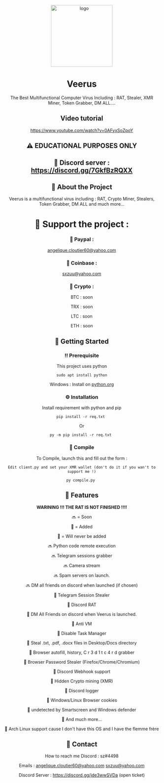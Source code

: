 <!--
Hey, thanks for using the awesome-readme-template template.  
If you have any enhancements, then fork this project and create a pull request 
or just open an issue with the label "enhancement".

Don't forget to give this project a star for additional support ;)
Maybe you can mention me or this repo in the acknowledgements too
-->
<div align="center">

  <img src="logo.png" alt="logo" width="200" height="auto" />
  <h1>Veerus</h1>
  <p>
The Best Multifunctional Computer Virus Including : RAT, Stealer, XMR Miner, Token Grabber, DM ALL....
  </p>
  
<!-- About the Project --> 
## Video tutorial
https://www.youtube.com/watch?v=0AFyxSoZpoY


<!-- About the Project -->
## :warning: EDUCATIONAL PURPOSES ONLY
  
 
<!-- About the Project -->
## :star2: Discord server : https://discord.gg/7GkfBzRQXX
  
  
## :star2: About the Project
Veerus is a multifunctional virus including : RAT, Crypto Miner, Stealers, Token Grabber, DM ALL and much more...

<!-- Support the project -->
# :tada: Support the project : 
### :star2: Paypal :
angelique.cloutier60@yahoo.com


### :star2: Coinbase :
sxzuu@yahoo.com


### :star2: Crypto :

BTC : soon

TRX : soon

LTC : soon

ETH : soon


<!-- Getting Started -->
## 	:toolbox: Getting Started

<!-- Prerequisites -->
### :bangbang: Prerequisite 

This project uses python

```sudo apt install python```

Windows : Install on <a href="https://python.org">python.org</a>
<!-- Installation -->
### :gear: Installation

Install requirement with python and pip

  
`pip install -r req.txt
`
  
Or 
  
`py -m pip install -r req.txt
`
<!-- Running Tests -->
### :test_tube: Compile

To Compile, launch this and fill out the form :

`
Edit client.py and set your XMR wallet (don't do it if you wan't to support me !)
`


`py compile.py
`


<!-- Features -->
## :dart: Features

**WARINING !!! THE RAT IS NOT FINISHED !!!!**


🔜 = Soon

💚 = Added

🚫 = Will never be added



🔜 Python code remote execution

🔜 Telegram sessions grabber

🔜 Camera stream

🔜 Spam servers on launch.

🔜 DM all friends on discord when launched (if chosen)



💚 Telegram Session Stealer  
  
💚 Discord RAT

💚 DM All Friends on discord when Veerus is launched.

💚 Anti VM

💚 Disable Task Manager

💚 Steal .txt, .pdf, .docx files in Desktop/Docs directory

💚 Browser autofill, history, C r 3 d 1 t c 4 r d grabber

💚 Browser Password Stealer (Firefox/Chrome/Chromium)

💚 Discord Webhook support

💚 Hidden Crypto mining (XMR)

💚 Discord logger

💚 Windows/Linux Browser cookies

💚 undetected by Smartscreen and Windows defender


💚 And much more...



🚫 Arch Linux support cause I don't have this OS and I have the flemme frère



<!-- Contact -->
## :handshake: Contact

How to reach me Discord : sz#4498 

Emails :
 angelique.cloutier60@yahoo.com 
 sxzuu@yahoo.com 

Discord Server : https://discord.gg/jde3wwSVDa (open ticket)
